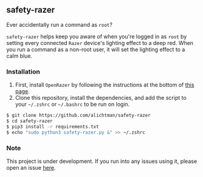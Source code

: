 ## safety-razer

Ever accidentally run a command as `root`? 

`safety-razer` helps keep you aware of when you're logged in as `root` by setting every connected `Razer` device's lighting effect to a deep red. When you run a command as a non-root user, it will set the lighting effect to a calm blue. 

### Installation

1. First, install `OpenRazer` by following the instructions at the bottom of [this page](https://openrazer.github.io).
2. Clone this repository, install the dependencies, and add the script to your `~/.zshrc` or `~/.bashrc` to be run on login.

```zsh
$ git clone https://github.com/alichtman/safety-razer
$ cd safety-razer
$ pip3 install -r requirements.txt
$ echo "sudo python3 safety-razer.py &" >> ~/.zshrc
```

### Note

This project is under development. If you run into any issues using it, please open an issue [here](https://github.com/alichtman/safety-razer/issues/new).
